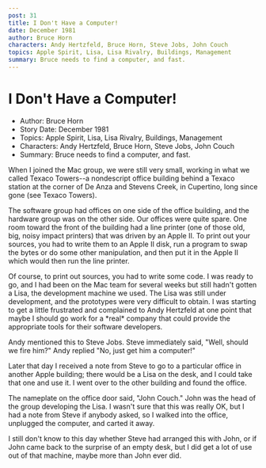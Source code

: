 ```yaml
---
post: 31
title: I Don't Have a Computer!
date: December 1981
author: Bruce Horn
characters: Andy Hertzfeld, Bruce Horn, Steve Jobs, John Couch
topics: Apple Spirit, Lisa, Lisa Rivalry, Buildings, Management
summary: Bruce needs to find a computer, and fast.
---
```


# I Don't Have a Computer!
* Author: Bruce Horn
* Story Date: December 1981
* Topics: Apple Spirit, Lisa, Lisa Rivalry, Buildings, Management
* Characters: Andy Hertzfeld, Bruce Horn, Steve Jobs, John Couch
* Summary: Bruce needs to find a computer, and fast.

When I joined the Mac group, we were still very small, working in what we called Texaco Towers--a nondescript office building behind a Texaco station at the corner of De Anza and Stevens Creek, in Cupertino, long since gone (see Texaco Towers).

The software group had offices on one side of the office building, and the hardware group was on the other side.  Our offices were quite spare.  One room toward the front of the building had a line printer (one of those old, big, noisy impact printers) that was driven by an Apple II.  To print out your sources, you had to write them to an Apple II disk, run a program to swap the bytes or do some other manipulation, and then put it in the Apple II which would then run the line printer.

Of course, to print out sources, you had to write some code.  I was ready to go, and I had been on the Mac team for several weeks but still hadn't gotten a Lisa, the development machine we used.  The Lisa was still under development, and the prototypes were very difficult to obtain.  I was starting to get a little frustrated and complained to Andy Hertzfeld at one point that maybe I should go work for a \*real\* company that could provide the appropriate tools for their software developers.

Andy mentioned this to Steve Jobs.  Steve immediately said, "Well, should we fire him?"  Andy replied  "No, just get him a computer!"

Later that day I received a note from Steve to go to a particular office in another Apple building; there would be a Lisa on the desk, and I could take that one and use it.  I went over to the other building and found the office.

The nameplate on the office door said, "John Couch."  John was the head of the group developing the Lisa.  I wasn't sure that this was really OK, but I had a note from Steve if anybody asked, so I walked into the office, unplugged the computer, and carted it away.

I still don't know to this day whether Steve had arranged this with John, or if John came back to the surprise of an empty desk, but I did get a lot of use out of that machine, maybe more than John ever did.